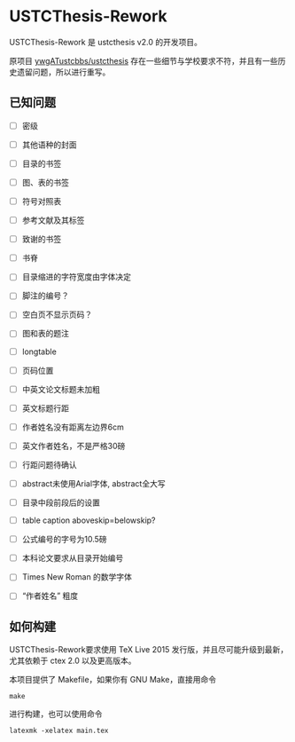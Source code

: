 # USTCThesis-Rework

USTCThesis-Rework 是 ustcthesis v2.0 的开发项目。

原项目 [ywgATustcbbs/ustcthesis](https://github.com/ywgATustcbbs/ustcthesis) 存在一些细节与学校要求不符，并且有一些历史遗留问题，所以进行重写。



## 已知问题

- [ ] 密级
- [ ] 其他语种的封面
- [ ] 目录的书签
- [ ] 图、表的书签
- [ ] 符号对照表
- [ ] 参考文献及其标签
- [ ] 致谢的书签
- [ ] 书脊

- [ ] 目录缩进的字符宽度由字体决定
- [ ] 脚注的编号？
- [ ] 空白页不显示页码？
- [ ] 图和表的题注
- [ ] longtable
- [ ] 页码位置
- [ ] 中英文论文标题未加粗
- [ ] 英文标题行距
- [ ] 作者姓名没有距离左边界6cm
- [ ] 英文作者姓名，不是严格30磅
- [ ] 行距问题待确认
- [ ] abstract未使用Arial字体, abstract全大写
- [ ] 目录中段前段后的设置
- [ ] table caption aboveskip=belowskip?
- [ ] 公式编号的字号为10.5磅

- [ ] 本科论文要求从目录开始编号

- [ ] Times New Roman 的数学字体
- [ ] “作者姓名” 粗度


## 如何构建

USTCThesis-Rework要求使用 TeX Live 2015 发行版，并且尽可能升级到最新，尤其依赖于 ctex 2.0 以及更高版本。

本项目提供了 Makefile，如果你有 GNU Make，直接用命令
```
make
```
进行构建，也可以使用命令
```
latexmk -xelatex main.tex
```

